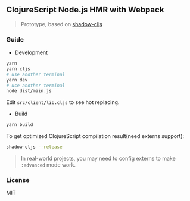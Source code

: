 
ClojureScript Node.js HMR with Webpack
---

> Prototype, based on [shadow-cljs](https://github.com/thheller/shadow-cljs/wiki/ClojureScript-for-JS-Devs)

### Guide

* Development

```bash
yarn
yarn cljs
# use another terminal
yarn dev
# use another terminal
node dist/main.js
```

Edit `src/client/lib.cljs` to see hot replacing.

* Build

```bash
yarn build
```

To get optimized ClojureScript compilation result(need externs support):

```bash
shadow-cljs --release
```

> In real-world projects, you may need to config externs to make `:advanced` mode work.

### License

MIT
